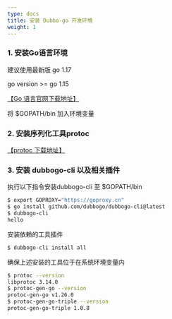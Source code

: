 ```yaml
---
type: docs
title: 安装 Dubbo-go 开发环境
weight: 1
---
```

### 1. 安装Go语言环境

建议使用最新版 go 1.17

go version >= go 1.15

[【Go 语言官网下载地址】](https://golang.google.cn/)

将 $GOPATH/bin 加入环境变量

### 2. 安装序列化工具protoc

[【protoc 下载地址】](https://github.com/protocolbuffers/protobuf/releases)

### 3. 安装 dubbogo-cli 以及相关插件

执行以下指令安装dubbogo-cli 至 $GOPATH/bin

```bash
$ export GOPROXY="https://goproxy.cn"
$ go install github.com/dubbogo/dubbogo-cli@latest
$ dubbogo-cli 
hello
```

安装依赖的工具插件

```bash
$ dubbogo-cli install all            
```

确保上述安装的工具位于在系统环境变量内

```bash
$ protoc --version
libprotoc 3.14.0
$ protoc-gen-go --version
protoc-gen-go v1.26.0
$ protoc-gen-go-triple --version
protoc-gen-go-triple 1.0.8
```


